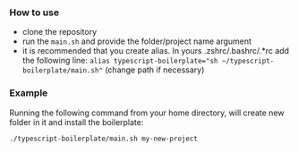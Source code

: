 ### How to use

- clone the repository
- run the `main.sh` and provide the folder/project name argument
- it is recommended that you create alias. In yours .zshrc/.bashrc/.*rc add the following line: `alias typescript-boilerplate="sh ~/typescript-boilerplate/main.sh"` (change path if necessary)

### Example
Running the following command from your home directory, will create new folder in it and install the boilerplate:

`./typescript-boilerplate/main.sh my-new-project`